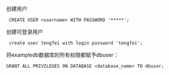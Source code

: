 创建用户

```
 CREATE USER <username> WITH PASSWORD '*****';
```

创建可登录用户

```
 create user tengfei with login password 'tengfei';
```

将exampledb数据库的所有权限都赋予dbuser：

```
GRANT ALL PRIVILEGES ON DATABASE <database_name> TO dbuser;
```

